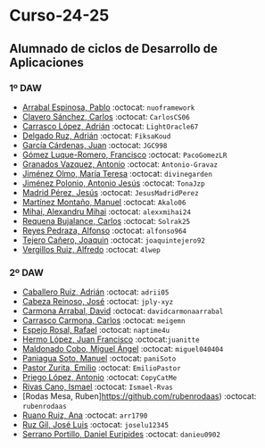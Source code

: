 # Curso-24-25
## Alumnado de ciclos de Desarrollo de Aplicaciones


### 1º DAW

- [Arrabal Espinosa, Pablo](https://github.com/nuoframework) :octocat: `nuoframework`
- [Clavero Sánchez, Carlos](https://github.com/CarlosCS06) :octocat: `CarlosCS06`
- [Carrasco López, Adrián](https://github.com/LightOracle67) :octocat: `LightOracle67`
- [Delgado Ruz, Adrián](https://github.com/FiksaKoud) :octocat: `FiksaKoud`
- [García Cárdenas, Juan](https://github.com/JGC998) :octocat: `JGC998`
- [Gómez Luque-Romero, Francisco](https://github.com/PacoGomezLR) :octocat: `PacoGomezLR`
- [Granados Vazquez, Antonio](https://github.com/Antonio-Gravaz) :octocat: `Antonio-Gravaz`
- [Jiménez Olmo, María Teresa](https://github.com/divinegarden) :octocat: `divinegarden`
- [Jiménez Polonio, Antonio Jesús](https://github.com/TonaJzp) :octocat: `TonaJzp`
- [Madrid Pérez, Jesús](https://github.com/JesusMadridPerez) :octocat: `JesusMadridPerez`
- [Martínez Montaño, Manuel](https://github.com/Akalo06) :octocat: `Akalo06`
- [Mihai, Alexandru Mihai](https://github.com/alexxmihai24) :octocat: `alexxmihai24`
- [Requena Bujalance, Carlos](https://github.com/Solrak25) :octocat: `Solrak25`
- [Reyes Pedraza, Alfonso](https://github.com/alfonso964) :octocat: `alfonso964`
- [Tejero Cañero, Joaquin](https://github.com/joaquintejero92) :octocat: `joaquintejero92`
- [Vergillos Ruiz, Alfredo](https://github.com/4lwep) :octocat: `4lwep`



### 2º DAW

- [Caballero Ruiz, Adrián](https://github.com/adrii05) :octocat: `adrii05`
- [Cabeza Reinoso, José](https://github.com/jply-xyz) :octocat: `jply-xyz`
- [Carmona Arrabal, David](https://github.com/davidcarmonaarrabal) :octocat: `davidcarmonaarrabal`
- [Carrasco Carmona, Carlos](https://github.com/meigemn) :octocat: `meigemn`
- [Espejo Rosal, Rafael](https://github.com/naptime4u) :octocat: `naptime4u`
- [Hermo López, Juan Francisco](https://github.com/juanitte) :octocat:`juanitte`
- [Maldonado Cobo, Miguel Ángel](https://github.com/miguel040404) :octocat: `miguel040404`
- [Paniagua Soto, Manuel](https://github.com/paniSoto) :octocat: `paniSoto`
- [Pastor Zurita, Emilio](https://github.com/EmilioPastor) :octocat: `EmilioPastor`
- [Priego López, Antonio](https://github.com/CopyCatMe) :octocat: `CopyCatMe`
- [Rivas Cano, Ismael](https://github.com/Ismael-Rvas) :octocat: `Ismael-Rvas`
- [Rodas Mesa, Ruben]https://github.com/rubenrodaas) :octocat: `rubenrodaas`
- [Ruano Ruiz, Ana](https://github.com/arr1790) :octocat: `arr1790`
- [Ruz Gil, José Luis](https://github.com/joselu12345) :octocat: `joselu12345`
- [Serrano Portillo, Daniel Euripides](https://github.com/danieu0902) :octocat: `danieu0902`
